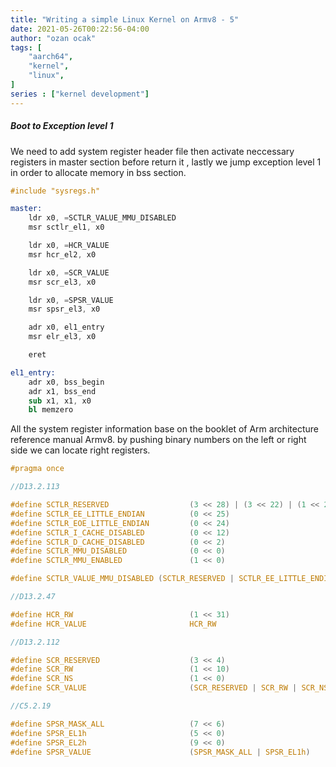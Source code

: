 ```yaml
---
title: "Writing a simple Linux Kernel on Armv8 - 5"
date: 2021-05-26T00:22:56-04:00
author: "ozan ocak"
tags: [
    "aarch64",
    "kernel",
    "linux",
]
series : ["kernel development"]
---
```

<h5>Boot to Exception level 1</h5>


We need to add system register header file then activate neccessary registers in master section before return it , lastly we jump exception level 1 in order to allocate memory in bss section.

```boot.S
#include "sysregs.h"

master:
    ldr x0, =SCTLR_VALUE_MMU_DISABLED
    msr sctlr_el1, x0

    ldr x0, =HCR_VALUE
    msr hcr_el2, x0

    ldr x0, =SCR_VALUE
    msr scr_el3, x0

    ldr x0, =SPSR_VALUE
    msr spsr_el3, x0

    adr x0, el1_entry
    msr elr_el3, x0

    eret

el1_entry:
    adr x0, bss_begin
    adr x1, bss_end
    sub x1, x1, x0
    bl memzero

```

All the system register information base on the booklet of Arm architecture reference manual Armv8. by pushing binary numbers on the left or right side we can locate right registers.

```sysregs.h
#pragma once

//D13.2.113

#define SCTLR_RESERVED                  (3 << 28) | (3 << 22) | (1 << 20) | (1 << 11)
#define SCTLR_EE_LITTLE_ENDIAN          (0 << 25)
#define SCTLR_EOE_LITTLE_ENDIAN         (0 << 24)
#define SCTLR_I_CACHE_DISABLED          (0 << 12)
#define SCTLR_D_CACHE_DISABLED          (0 << 2)
#define SCTLR_MMU_DISABLED              (0 << 0)
#define SCTLR_MMU_ENABLED               (1 << 0)

#define SCTLR_VALUE_MMU_DISABLED (SCTLR_RESERVED | SCTLR_EE_LITTLE_ENDIAN | SCTLR_I_CACHE_DISABLED | SCTLR_D_CACHE_DISABLED | SCTLR_MMU_DISABLED)

//D13.2.47

#define HCR_RW                          (1 << 31)
#define HCR_VALUE                       HCR_RW

//D13.2.112

#define SCR_RESERVED                    (3 << 4)
#define SCR_RW                          (1 << 10)
#define SCR_NS                          (1 << 0)
#define SCR_VALUE                       (SCR_RESERVED | SCR_RW | SCR_NS)

//C5.2.19

#define SPSR_MASK_ALL                   (7 << 6)
#define SPSR_EL1h                       (5 << 0)
#define SPSR_EL2h                       (9 << 0)
#define SPSR_VALUE                      (SPSR_MASK_ALL | SPSR_EL1h)
```

